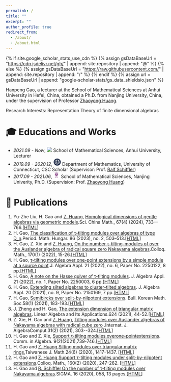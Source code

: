 ```yaml
---
permalink: /
title: ""
excerpt: ""
author_profile: true
redirect_from: 
  - /about/
  - /about.html
---
```


{% if site.google_scholar_stats_use_cdn %}
{% assign gsDataBaseUrl = "https://cdn.jsdelivr.net/gh/" | append: site.repository | append: "@" %}
{% else %}
{% assign gsDataBaseUrl = "https://raw.githubusercontent.com/" | append: site.repository | append: "/" %}
{% endif %}
{% assign url = gsDataBaseUrl | append: "google-scholar-stats/gs_data_shieldsio.json" %}

<span class='anchor' id='about-me'></span>

Hanpeng Gao, a lecturer at the School of Mathematical Sciences at Anhui University in Hefei, China, obtained a Ph.D. from Nanjing University, China, under the supervision of Professor [Zhaoyong Huang](http://maths.nju.edu.cn/~huangzy/).

Research Interests: Representation Theory of finite dimensional algebras

# 🎓 Educations and Works
- *2021.09 - Now*, <a href="https://www.ahu.edu.cn/"><img class="svg" src="/images/ahu_logo.png" width="23pt"></a> School of Mathematical Sciences, Anhui University, Lecturer
- *2019.09 - 2020.12*, <a href="https://www.uconn.edu/"><img class="svg" src="/images/uconn.png" width="23pt"></a> Department of Mathematics, University of Connecticut, CSC Scholar (Supervisor: Prof. [Ralf Schiffler](https://schiffler.math.uconn.edu/#))
- *2017.09 - 2021.06*, <a href="https://www.nju.edu.cn/"><img class="svg" src="/images/nju.png" width="20pt"></a> School of Mathematical Sciences, Nanjing Univerity, Ph.D. (Supervision: Prof. [Zhaoyong Huang](http://maths.nju.edu.cn/~huangzy/))
 

# 📝 Publications
1. Yu-Zhe Liu, H. Gao and [Z. Huang](http://maths.nju.edu.cn/~huangzy/), [Homological dimensions of gentle algebras via geometric models](/pdf/H.pdf).Sci. China Math., 67(4) (2024), 733—766.[[HTML]](https://doi.org/10.1007/s11425-022-2120-8)   
12.  H. Gao, [The classification of τ-tilting modules over algebras of type D_n](/pdf/The-classification-of-tau-tilting-modules-over-algebra-of-type-Dn.pdf).Period. Math. Hungar. 86 (2023), no. 2, 503–513.[[HTML]](https://doi.org/10.1007/s10998-022-00485-3)
11. H. Gao, Z. Xie and [Z. Huang](http://maths.nju.edu.cn/~huangzy/), [On the number τ-tilting-modules of over the Auslander algebra of radical square zero Nakayama algebras](/pdf/On.pdf).Colloq. Math., 170(1) (2022), 15-26.[[HTML]](https://doi.org/10.4064/cm8474-7-2021)
10. H. Gao, [τ-tilting modules over one-point extensions by a simple module at a source point](/pdf/tau-tilting-modules-over-one-point-extension-by-a-simple-module-at-a-soure-point.pdf).J. Algebra Appl. 21 (2022), no. 6, Paper No. 2250122, 8 pp.[[HTML]](https://doi.org/10.1142/S0219498822501225)
9. H. Gao, [A note on the Hasse quiver of τ-tilting modules](/pdf/AnoteontheHasse.pdf). J. Algebra Appl. 21 (2022), no. 1, Paper No. 2250003, 6 pp.[[HTML]](https://doi.org/10.1142/S0219498822500037)
8. H. Gao, [Extending silted algebras to cluster-tilted algebras](/pdf/Extendingsiltedalgebras.pdf). J. Algebra Appl. 20 (2021), no. 9, Paper No. 2150169, 7 pp.[[HTML]](https://doi.org/10.1142/S0219498821501693)
7. H. Gao, [Semibircks over split-by-nilpotent extensions](/pdf/2021-7.pdf). Bull. Korean Math. Soc.58(1) (2021), 183-193.[[HTML]](https://doi.org/10.4134/BKMS.b200189)
6. J. Zheng and  H. Gao,  [The extension dimension of triangular matrix algebras](/pdf/2021-4.pdf). Linear Algebra and Its Applications.624 (2021), 44-52.[[HTML]](https://doi.org/10.1016/j.laa.2021.04.002)
5. Z. Xie, H. Gao and [Z. Huang](http://maths.nju.edu.cn/~huangzy/), [Tilting modules over Auslander algebras of Nakayama algebras with radical cube zero](/pdf/2021-5.pdf) .Internat. J. AlgebraComput.31(2) (2021), 303--324.[[HTML]](https://doi.org/10.1142/S0218196721500168)
4. H. Gao and Z. Xie, [Support τ-tilting modules overone-pointextensions](/pdf/2021-3.pdf). Comm. in  Algebra. 9(2)(2021),739-746.[[HTML]](https://doi.org/10.1080/00927872.2020.1817470)
3. H. Gao and [Z. Huang](http://maths.nju.edu.cn/~huangzy/),[Silting modules over triangular matrix rings](/pdf/2020-2.pdf),Taiwanese J. Math.24(6) (2020), 1417-1437.
[[HTML]](https://doi.org/10.11650/tjm/200204)
2. H. Gao and [Z. Huang](http://maths.nju.edu.cn/~huangzy/),[Support τ-tilting modules under split-by-nilpotent extensions](/pdf/2020-1.pdf).Colloq. Math., 160(2) (2020), 247-262.
[[HTML]](https://doi.org/10.4064/cm7774-3-2019)
1. H. Gao and [R. Schiffler](https://schiffler.math.uconn.edu/#),[On the number of τ-tilting modules over Nakayama algebras](/pdf/2020-0.pdf).SIGMA. 16 (2020), 058, 13 pages.[[HTML]](  https://doi.org/10.3842/SIGMA.2020.058)




 
